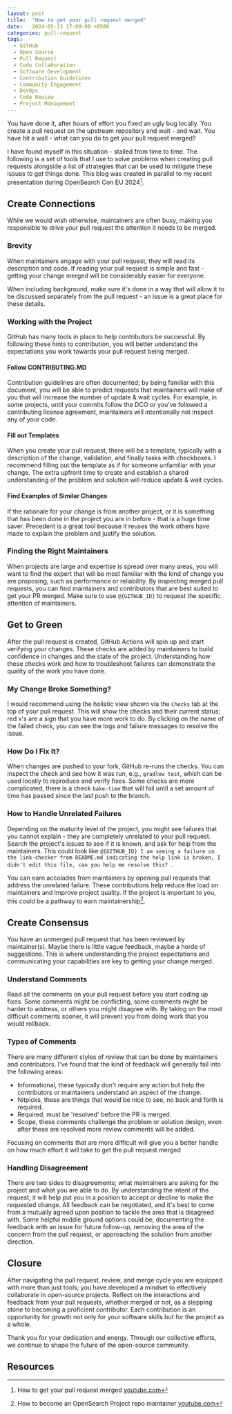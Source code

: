```yaml
---
layout: post
title:  "How to get your pull request merged"
date:   2024-05-13 17:00:00 +0500
categories: pull-request
tags:
  - GitHub
  - Open Source
  - Pull Request
  - Code Collaboration
  - Software Development
  - Contribution Guidelines
  - Community Engagement
  - DevOps
  - Code Review
  - Project Management
---
```

You have done it, after hours of effort you fixed an ugly bug locally. You create a pull request on the upstream repository and wait - and wait. You have hit a wall - what can you do to get your pull request merged?

I have found myself in this situation - stalled from time to time. The following is a set of tools that I use to solve problems when creating pull requests alongside a list of strategies that can be used to mitigate these issues to get things done. This blog was created in parallel to my recent presentation during OpenSearch Con EU 2024[^1].

## Create Connections
While we would wish otherwise, maintainers are often busy, making you responsible to drive your pull request the attention it needs to be merged.

### Brevity
When maintainers engage with your pull request, they will read its description and code. If reading your pull request is simple and fast - getting your change merged will be considerably easier for everyone.

When including background, make sure it's done in a way that will allow it to be discussed separately from the pull request - an issue is a great place for these details.

### Working with the Project
GitHub has many tools in place to help contributors be successful. By following these hints to contribution, you will better understand the expectations you work towards your pull request being merged.

#### Follow CONTRIBUTING.MD
Contribution guidelines are often documented; by being familiar with this document, you will be able to predict requests that maintainers will make of you that will increase the number of update & wait cycles. For example, in some projects, until your commits follow the DCO or you've followed a contributing license agreement, maintainers will intentionally not inspect any of your code.

#### Fill out Templates
When you create your pull request, there will be a template, typically with a description of the change, validation, and finally tasks with checkboxes. I recommend filling out the template as if for someone unfamiliar with your change. The extra upfront time to create and establish a shared understanding of the problem and solution will reduce update & wait cycles.

#### Find Examples of Similar Changes
If the rationale for your change is from another project, or it is something that has been done in the project you are in before - that is a huge time saver. Precedent is a great tool because it reuses the work others have made to explain the problem and justify the solution.

### Finding the Right Maintainers
When projects are large and expertise is spread over many areas, you will want to find the expert that will be most familiar with the kind of change you are proposing, such as performance or reliability. By inspecting merged pull requests, you can find maintainers and contributors that are best suited to get your PR merged. Make sure to use `@{GITHUB_ID}` to request the specific attention of maintainers.

## Get to Green
After the pull request is created, GitHub Actions will spin up and start verifying your changes. These checks are added by maintainers to build confidence in changes and the state of the project. Understanding how these checks work and how to troubleshoot failures can demonstrate the quality of the work you have done.

### My Change Broke Something?
I would recommend using the holistic view shown via the `Checks` tab at the top of your pull request. This will show the checks and their current status; red x's are a sign that you have more work to do. By clicking on the name of the failed check, you can see the logs and failure messages to resolve the issue.

### How Do I Fix It?
When changes are pushed to your fork, GitHub re-runs the checks. You can inspect the check and see how it was run, e.g., `gradlew test`, which can be used locally to reproduce and verify fixes. Some checks are more complicated, there is a check `bake-time` that will fail until a set amount of time has passed since the last push to the branch.

### How to Handle Unrelated Failures
Depending on the maturity level of the project, you might see failures that you cannot explain - they are completely unrelated to your pull request. Search the project's issues to see if it is known, and ask for help from the maintainers. This could look like `@{GITHUB_ID} I am seeing a failure on the link-checker from README.md indicating the help link is broken, I didn't edit this file, can you help me resolve this? `.

You can earn accolades from maintainers by opening pull requests that address the unrelated failure. These contributions help reduce the load on maintainers and improve project quality. If the project is important to you, this could be a pathway to earn maintainership[^2].

## Create Consensus
You have an unmerged pull request that has been reviewed by maintainer(s). Maybe there is little vague feedback, maybe a horde of suggestions. This is where understanding the project expectations and communicating your capabilities are key to getting your change merged.

### Understand Comments
Read all the comments on your pull request before you start coding up fixes. Some comments might be conflicting, some comments might be harder to address, or others you might disagree with. By taking on the most difficult comments sooner, it will prevent you from doing work that you would rollback.

### Types of Comments
There are many different styles of review that can be done by maintainers and contributors. I've found that the kind of feedback will generally fall into the following areas:

- Informational, these typically don't require any action but help the contributors or maintainers understand an aspect of the change.
- Nitpicks, these are things that would be nice to see, no back and forth is required.
- Required, must be 'resolved' before the PR is merged.
- Scope, these comments challenge the problem or solution design, even after these are resolved more review comments will be added.

Focusing on comments that are more difficult will give you a better handle on how much effort it will take to get the pull request merged

### Handling Disagreement
There are two sides to disagreements; what maintainers are asking for the project and what you are able to do. By understanding the intent of the request, it will help put you in a position to accept or decline to make the requested change. All feedback can be negotiated, and it's best to come from a mutually agreed upon position to tackle the area that is disagreed with. Some helpful middle ground options could be; documenting the feedback with an issue for future follow-up, removing the area of the concern from the pull request, or approaching the solution from another direction.

## Closure
After navigating the pull request, review, and merge cycle you are equipped with more than just tools; you have developed a mindset to effectively collaborate in open-source projects. Reflect on the interactions and feedback from your pull requests, whether merged or not, as a stepping stone to becoming a proficient contributor. Each contribution is an opportunity for growth not only for your software skills but for the project as a whole.

Thank you for your dedication and energy. Through our collective efforts, we continue to shape the future of the open-source community.

## Resources
[^1]: How to get your pull request merged [youtube.com](https://www.youtube.com/watch?v=nq4RhrbH3sM)
[^2]: How to become an OpenSearch Project repo maintainer [youtube.com](https://www.youtube.com/watch?v=UsN7YkCCw-c)
